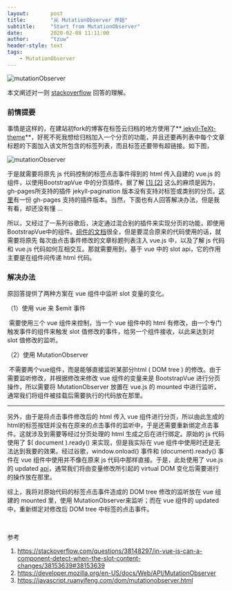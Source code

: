```yaml
---
layout:       post
title:        "从 MutationObserver 开始"
subtitle:     "Start from MutationObserver"
date:         2020-02-08 11:11:00
author:       "tzuw"
header-style: text
tags:
    - MutationObserver 
---
```

![mutationObserver](/public/assets/img/in-post/mutationObserver.png)



本文阐述对一则 [stackoverflow](https://stackoverflow.com/a/38153639) 回答的理解。

### 前情提要

事情是这样的，在建站初fork的博客在标签云归档的地方使用了**[ jekyll-TeXt-theme](https://github.com/kitian616/jekyll-TeXt-theme)**，好死不死我想给归档加入一个分页的功能，并且还要再列表中每个文章标题的下面加入该文所包含的标签列表，而且标签还要带有超链接。如下图，

![mutationObserver](/public/assets/img/in-post/tag-cloud-example.png)



于是就需要将原先 js 代码控制的标签点击事件得到的 html 传入自建的 vue.js 的组件，以使用BootstrapVue 中的分页插件。据了解 [[1] ](https://stackoverflow.com/a/56067320)[[2]](https://github.com/sverrirs/jekyll-paginate-v2/issues/9) 这么的麻烦是因为，gh-pages所支持的插件 jekyll-pagination 版本没有支持对标签或类别的分页。[这里](https://pages.github.com/versions/)有一份 gh-pages 支持的插件版本。当然，下面也有人回答解决办法，但是我有看，却还没有懂 ... 



所以，又经过了一系列谷歌后，决定通过混合别的插件来实现分页的功能，即使用BootstrapVue中的组件。[组件的文档](https://bootstrap-vue.js.org/docs/components/pagination/)很全，但是要混合原来的代码使用的话，就需要将原先 每次由点击事件修改的文章标题列表注入 vue.js 中，以及了解 js 代码和 vue.js 代码如何互相交互。那就需要用到，基于 vue 中的 slot api，它的作用主要是在组件间传递 html 代码。



### 解决办法

原回答提供了两种方案在 vue 组件中监听 slot 变量的变化。

（1）使用 vue 来 $emit 事件

​		需要使用三个 vue 组件来控制，当一个 vue 组件中的 html 有修改，由一个专门触发事件的组件来触发 slot 值修改的事件，给另一个组件接收，以此来达到对 slot 值修改的监听。

（2）使用 MutationObserver

​		不需要两个vue组件，而是能够直接监听某部分html ( DOM tree ) 的修改。由于需要监听修改，并根据修改来修改 vue 组件的变量来是 BootstrapVue 进行分页操作，所以需要将 MutationObserver 放置在 vue.js 的 mounted 中进行监听，通常我们将组件被挂载后需要执行的代码放在那里。

------

另外，由于是将点击事件修改后的 html 传入 vue 组件进行分页，所以由此生成的html的标签按钮并没有在原来的点击事件的监听中，于是还需要重新绑定点击事件。这就涉及到需要等经过分页处理的 html 生成之后在进行绑定。原始的 js 代码使用了 $( document ).ready() 来实现，但是我实际在 vue 组件中使用时还是无法达到我要的效果。经过谷歌，window.onload() 事件和 (document).ready() 事件在 vue 组件中使用并不像在原来 js 代码中那样直接。于是，此处使用了 vue.js 的 updated [api](https://vuejs.org/v2/api/#updated)，通常我们将由变量修改所引起的 virtual DOM 变化后需要进行的操作放在那里。

综上，我将对原始代码的标签点击事件造成的 DOM tree 修改的监听放在 vue 组建的 mounted 里，使用 MutationObserver来监听；而在 vue 组件的 updated 中，重新绑定对修改后 DOM tree 中标签的点击事件。

​	

参考

1. https://stackoverflow.com/questions/38148297/in-vue-js-can-a-component-detect-when-the-slot-content-changes/38153639#38153639
2. https://developer.mozilla.org/en-US/docs/Web/API/MutationObserver
3. https://javascript.ruanyifeng.com/dom/mutationobserver.html